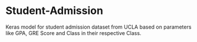 # Student-Admission
Keras model for student admission dataset from UCLA based on parameters like GPA, GRE Score and Class in their respective Class.
